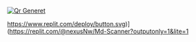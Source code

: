 

[![Qr Generet](https://www.herokucdn.com/deploy/button.svg)](https://replit.com/@nexusNw/Md-Scanner?outputonly=1&lite=1)

https://www.replit.com/deploy/button.svg)](https://replit.com/@nexusNw/Md-Scanner?outputonly=1&lite=1
